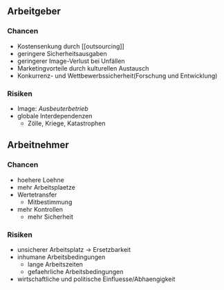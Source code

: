 ##  Arbeitgeber

### Chancen
- Kostensenkung durch [[outsourcing]]
- geringere Sicherheitsausgaben
- geringerer Image-Verlust bei Unfällen
- Marketingvorteile durch kulturellen Austausch
- Konkurrenz- und Wettbewerbssicherheit(Forschung und Entwicklung)

### Risiken
- Image: *Ausbeuterbetrieb*
- globale Interdependenzen
	- Zölle, Kriege, Katastrophen


## Arbeitnehmer

### Chancen
- hoehere Loehne
- mehr Arbeitsplaetze
- Wertetransfer
	- Mitbestimmung
- mehr Kontrollen
	- mehr Sicherheit
### Risiken
- unsicherer Arbeitsplatz -> Ersetzbarkeit
- inhumane Arbeitsbedingungen
	- lange Arbeitszeiten
	- gefaehrliche Arbeitsbedingungen
- wirtschaftliche und politische Einfluesse/Abhaengigkeit